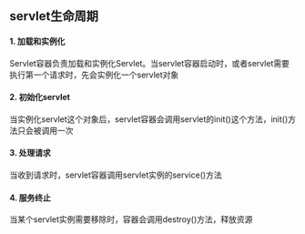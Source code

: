 ## servlet生命周期

#### 1. 加载和实例化

Servlet容器负责加载和实例化Servlet。当servlet容器启动时，或者servlet需要执行第一个请求时，先会实例化一个servlet对象



#### 2. 初始化servlet

当实例化servlet这个对象后，servlet容器会调用servlet的init()这个方法，init()方法只会被调用一次



#### 3. 处理请求

当收到请求时，servlet容器调用servlet实例的service()方法



#### 4. 服务终止

当某个servlet实例需要移除时，容器会调用destroy()方法，释放资源